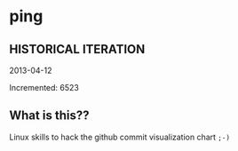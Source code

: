 # ping

## HISTORICAL ITERATION
2013-04-12

Incremented: 6523

## What is this?? 
Linux skills to hack the github commit visualization chart `;-)`
